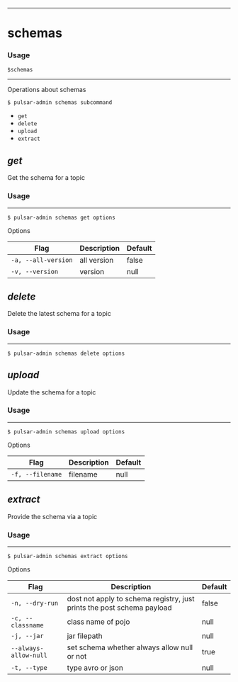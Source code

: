 ------------

# schemas

### Usage

`$schemas`

------------

Operations about schemas


```shell
$ pulsar-admin schemas subcommand
```

* `get`
* `delete`
* `upload`
* `extract`


## <em>get</em>

Get the schema for a topic

### Usage

------------


```shell
$ pulsar-admin schemas get options
```

Options


|Flag|Description|Default|
|---|---|---|
| `-a, --all-version` | all version|false|
| `-v, --version` | version|null|


## <em>delete</em>

Delete the latest schema for a topic

### Usage

------------


```shell
$ pulsar-admin schemas delete options
```



## <em>upload</em>

Update the schema for a topic

### Usage

------------


```shell
$ pulsar-admin schemas upload options
```

Options


|Flag|Description|Default|
|---|---|---|
| `-f, --filename` | filename|null|


## <em>extract</em>

Provide the schema via a topic

### Usage

------------


```shell
$ pulsar-admin schemas extract options
```

Options


|Flag|Description|Default|
|---|---|---|
| `-n, --dry-run` | dost not apply to schema registry, just prints the post schema payload|false|
| `-c, --classname` | class name of pojo|null|
| `-j, --jar` | jar filepath|null|
| `--always-allow-null` | set schema whether always allow null or not|true|
| `-t, --type` | type avro or json|null|

